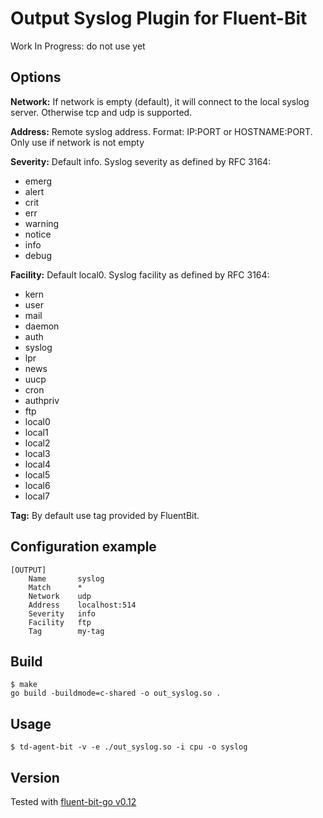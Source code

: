 # Output Syslog Plugin for Fluent-Bit

Work In Progress: do not use yet

## Options

**Network:** If network is empty (default), it will connect to the local syslog server. Otherwise tcp and udp is supported.

**Address:** Remote syslog address. Format: IP:PORT or HOSTNAME:PORT. Only use if network is not empty

**Severity:** Default info. Syslog severity as defined by RFC 3164:
* emerg 
* alert 
* crit 
* err 
* warning
* notice
* info
* debug

**Facility:** Default local0. Syslog facility as defined by RFC 3164:
* kern
* user
* mail
* daemon
* auth
* syslog
* lpr
* news
* uucp
* cron
* authpriv
* ftp
* local0
* local1
* local2
* local3
* local4
* local5
* local6
* local7

**Tag:** By default use tag provided by FluentBit.

## Configuration example

```
[OUTPUT]
    Name       syslog
    Match      *
    Network    udp
    Address    localhost:514
    Severity   info
    Facility   ftp
    Tag        my-tag
```

## Build

```
$ make
go build -buildmode=c-shared -o out_syslog.so .
```

## Usage

```
$ td-agent-bit -v -e ./out_syslog.so -i cpu -o syslog
```

## Version

Tested with [fluent-bit-go v0.12](https://github.com/fluent/fluent-bit-go/tree/api-0.12)

